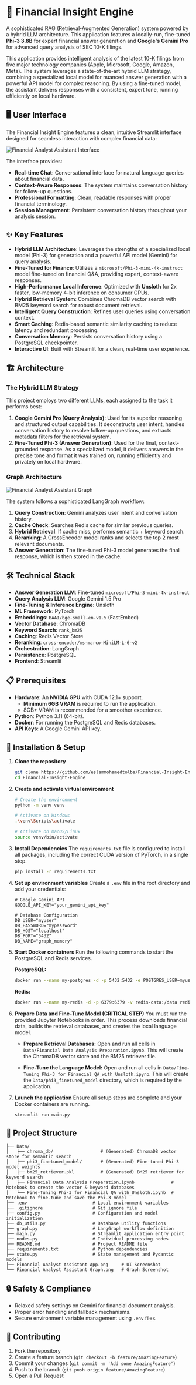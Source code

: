 # 🤖 Financial Insight Engine

A sophisticated RAG (Retrieval-Augmented Generation) system powered by a hybrid LLM architecture. This application features a locally-run, fine-tuned **Phi-3 3.8B** for expert financial answer generation and **Google's Gemini Pro** for advanced query analysis of SEC 10-K filings.

This application provides intelligent analysis of the latest 10-K filings from five major technology companies (Apple, Microsoft, Google, Amazon, Meta). The system leverages a state-of-the-art hybrid LLM strategy, combining a specialized local model for nuanced answer generation with a powerful API model for complex reasoning. By using a fine-tuned model, the assistant delivers responses with a consistent, expert tone, running efficiently on local hardware.

## 🖥️ User Interface

The Financial Insight Engine features a clean, intuitive Streamlit interface designed for seamless interaction with complex financial data:

![Financial Analyst Assistant Interface](Financial%20Analyst%20Assistant%20App.png)

The interface provides:
- **Real-time Chat**: Conversational interface for natural language queries about financial data.
- **Context-Aware Responses**: The system maintains conversation history for follow-up questions.
- **Professional Formatting**: Clean, readable responses with proper financial terminology.
- **Session Management**: Persistent conversation history throughout your analysis session.

## ✨ Key Features

-   **Hybrid LLM Architecture**: Leverages the strengths of a specialized local model (Phi-3) for generation and a powerful API model (Gemini) for query analysis.
-   **Fine-Tuned for Finance**: Utilizes a `microsoft/Phi-3-mini-4k-instruct` model fine-tuned on financial Q&A, providing expert, context-aware responses.
-   **High-Performance Local Inference**: Optimized with **Unsloth** for 2x faster, low-memory 4-bit inference on consumer GPUs.
-   **Hybrid Retrieval System**: Combines ChromaDB vector search with BM25 keyword search for robust document retrieval.
-   **Intelligent Query Construction**: Refines user queries using conversation context.
-   **Smart Caching**: Redis-based semantic similarity caching to reduce latency and redundant processing.
-   **Conversation Memory**: Persists conversation history using a PostgreSQL checkpointer.
-   **Interactive UI**: Built with Streamlit for a clean, real-time user experience.

## 🏗️ Architecture

### The Hybrid LLM Strategy

This project employs two different LLMs, each assigned to the task it performs best:

1.  **Google Gemini Pro (Query Analysis)**: Used for its superior reasoning and structured output capabilities. It deconstructs user intent, handles conversation history to resolve follow-up questions, and extracts metadata filters for the retrieval system.
2.  **Fine-Tuned Phi-3 (Answer Generation)**: Used for the final, context-grounded response. As a specialized model, it delivers answers in the precise tone and format it was trained on, running efficiently and privately on local hardware.

### Graph Architecture

![Financial Analyst Assistant Graph](Financial%20Analyst%20Assistant%20Graph.png)

The system follows a sophisticated LangGraph workflow:
1.  **Query Construction**: Gemini analyzes user intent and conversation history.
2.  **Cache Check**: Searches Redis cache for similar previous queries.
3.  **Hybrid Retrieval**: If cache miss, performs semantic + keyword search.
4.  **Reranking**: A CrossEncoder model ranks and selects the top 2 most relevant documents.
5.  **Answer Generation**: The fine-tuned Phi-3 model generates the final response, which is then stored in the cache.

## 🛠️ Technical Stack

-   **Answer Generation LLM**: Fine-tuned `microsoft/Phi-3-mini-4k-instruct`
-   **Query Analysis LLM**: Google Gemini 1.5 Pro
-   **Fine-Tuning & Inference Engine**: Unsloth
-   **ML Framework**: PyTorch
-   **Embeddings**: `BAAI/bge-small-en-v1.5` (FastEmbed)
-   **Vector Database**: ChromaDB
-   **Keyword Search**: `rank_bm25`
-   **Caching**: Redis Vector Store
-   **Reranking**: `cross-encoder/ms-marco-MiniLM-L-6-v2`
-   **Orchestration**: LangGraph
-   **Persistence**: PostgreSQL
-   **Frontend**: Streamlit

## 📋 Prerequisites

-   **Hardware**: An **NVIDIA GPU** with CUDA 12.1+ support.
    -   **Minimum 6GB VRAM** is required to run the application.
    -   8GB+ VRAM is recommended for a smoother experience.
-   **Python**: Python 3.11 (64-bit).
-   **Docker**: For running the PostgreSQL and Redis databases.
-   **API Keys**: A Google Gemini API key.

## 🚀 Installation & Setup

1.  **Clone the repository**
    ```bash
    git clone https://github.com/eslammohamedtolba/Financial-Insight-Engine.git
    cd Financial-Insight-Engine
    ```

2.  **Create and activate virtual environment**
    ```bash
    # Create the environment
    python -m venv venv

    # Activate on Windows
    .\venv\Scripts\activate

    # Activate on macOS/Linux
    source venv/bin/activate
    ```

3.  **Install Dependencies**
    The `requirements.txt` file is configured to install all packages, including the correct CUDA version of PyTorch, in a single step.
    ```bash
    pip install -r requirements.txt
    ```

4.  **Set up environment variables**
    Create a `.env` file in the root directory and add your credentials:
    ```env
    # Google Gemini API
    GOOGLE_API_KEY="your_gemini_api_key"

    # Database Configuration
    DB_USER="myuser"
    DB_PASSWORD="mypassword"
    DB_HOST="localhost"
    DB_PORT="5432"
    DB_NAME="graph_memory"
    ```

5.  **Start Docker containers**
    Run the following commands to start the PostgreSQL and Redis services.

    **PostgreSQL:**
    ```bash
    docker run --name my-postgres -d -p 5432:5432 -e POSTGRES_USER=myuser -e POSTGRES_PASSWORD=mypassword -e POSTGRES_DB=graph_memory -v postgres_data:/var/lib/postgresql/data postgres:16
    ```
    **Redis:**
    ```bash
    docker run --name my-redis -d -p 6379:6379 -v redis-data:/data redis/redis-stack:latest
    ```

6.  **Prepare Data and Fine-Tune Model (CRITICAL STEP)**
    You must run the provided Jupyter Notebooks in order. This process downloads financial data, builds the retrieval databases, and creates the local language model.

    - **Prepare Retrieval Databases:**
       Open and run all cells in `Data/Financial Data Analysis Preparation.ipynb`. This will create the ChromaDB vector store and the BM25 retriever file.

    - **Fine-Tune the Language Model:**
       Open and run all cells in `Data/Fine-Tuning_Phi-3_for_Financial_QA_with_Unsloth.ipynb`. This will create the `Data/phi3_finetuned_model` directory, which is required by the application.

7.  **Launch the application**
    Ensure all setup steps are complete and your Docker containers are running.
    ```bash
    streamlit run main.py
    ```

## 📁 Project Structure
````
├── Data/
│   ├── chroma_db/                  # (Generated) ChromaDB vector store for semantic search
│   ├── phi3_finetuned_model/       # (Generated) Fine-tuned Phi-3 model weights
│   ├── bm25_retriever.pkl          # (Generated) BM25 retriever for keyword search
│   ├── Financial Data Analysis Preparation.ipynb              # Notebook to create the vector & keyword databases
│   └── Fine-Tuning_Phi-3_for_Financial_QA_with_Unsloth.ipynb  # Notebook to fine-tune and save the Phi-3 model
├── .env                         # Local environment variables
├── .gitignore                   # Git ignore file
├── config.py                    # Configuration and model initialization
├── db_utils.py                  # Database utility functions
├── graph.py                     # LangGraph workflow definition
├── main.py                      # Streamlit application entry point
├── nodes.py                     # Individual processing nodes
├── README.md                    # Project README file
├── requirements.txt             # Python dependencies
├── state.py                     # State management and Pydantic models
├── Financial Analyst Assistant App.png     # UI Screenshot
└── Financial Analyst Assistant Graph.png   # Graph Screenshot

````

## 🔒 Safety & Compliance

-   Relaxed safety settings on Gemini for financial document analysis.
-   Proper error handling and fallback mechanisms.
-   Secure environment variable management using `.env` files.

## 🤝 Contributing

1.  Fork the repository
2.  Create a feature branch (`git checkout -b feature/AmazingFeature`)
3.  Commit your changes (`git commit -m 'Add some AmazingFeature'`)
4.  Push to the branch (`git push origin feature/AmazingFeature`)
5.  Open a Pull Request